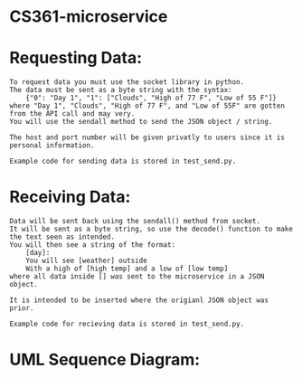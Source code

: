 # CS361-microservice
# Requesting Data:
    To request data you must use the socket library in python.
    The data must be sent as a byte string with the syntax:
        {"0": "Day 1", "1": ["Clouds", "High of 77 F", "Low of 55 F"]}
    where "Day 1", "Clouds", "High of 77 F", and "Low of 55F" are gotten from the API call and may very.
    You will use the sendall method to send the JSON object / string.

    The host and port number will be given privatly to users since it is personal information.

    Example code for sending data is stored in test_send.py.

# Receiving Data:
    Data will be sent back using the sendall() method from socket.
    It will be sent as a byte string, so use the decode() function to make the text seen as intended.
    You will then see a string of the format:
        [day]:
        You will see [weather] outside
        With a high of [high temp] and a low of [low temp]
    where all data inside [] was sent to the microservice in a JSON object.

    It is intended to be inserted where the origianl JSON object was prior.

    Example code for recieving data is stored in test_send.py.

# UML Sequence Diagram: